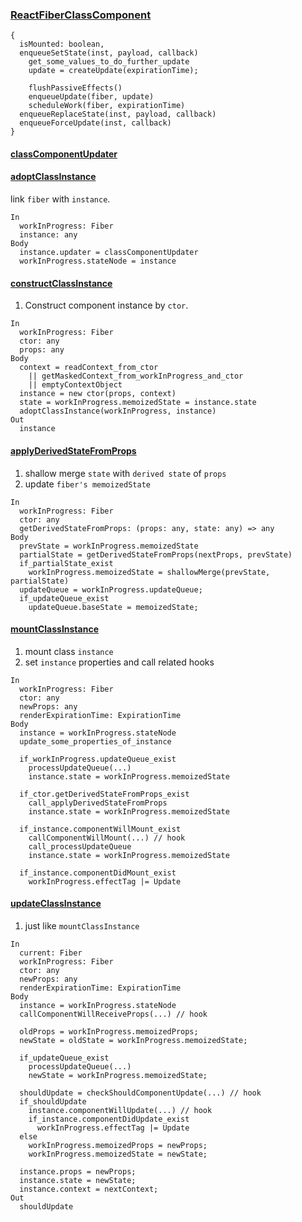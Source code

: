### [ReactFiberClassComponent](https://github.com/facebook/react/blob/v16.6.3/packages/react-reconciler/src/ReactFiberClassComponent.js)

```
{
  isMounted: boolean,
  enqueueSetState(inst, payload, callback)
    get_some_values_to_do_further_update
    update = createUpdate(expirationTime);

    flushPassiveEffects()
    enqueueUpdate(fiber, update)
    scheduleWork(fiber, expirationTime)
  enqueueReplaceState(inst, payload, callback)
  enqueueForceUpdate(inst, callback)
}
```


####  [classComponentUpdater](https://github.com/facebook/react/blob/v16.6.3/packages/react-reconciler/src/ReactFiberClassComponent.js#L187)

#### [adoptClassInstance](https://github.com/facebook/react/blob/v16.6.3/packages/react-reconciler/src/ReactFiberClassComponent.js#L502)
link `fiber` with `instance`.
```
In 
  workInProgress: Fiber
  instance: any
Body
  instance.updater = classComponentUpdater
  workInProgress.stateNode = instance
```

#### [constructClassInstance](https://github.com/facebook/react/blob/v16.6.3/packages/react-reconciler/src/ReactFiberClassComponent.js#L512)
1. Construct component instance by `ctor`.
```
In
  workInProgress: Fiber
  ctor: any
  props: any
Body
  context = readContext_from_ctor
    || getMaskedContext_from_workInProgress_and_ctor
    || emptyContextObject
  instance = new ctor(props, context)
  state = workInProgress.memoizedState = instance.state
  adoptClassInstance(workInProgress, instance)
Out
  instance
```

#### [applyDerivedStateFromProps](https://github.com/facebook/react/blob/v16.6.3/packages/react-reconciler/src/ReactFiberClassComponent.js#L148)
1. shallow merge `state` with `derived state` of `props`  
2. update `fiber's memoizedState`
```
In
  workInProgress: Fiber
  ctor: any
  getDerivedStateFromProps: (props: any, state: any) => any
Body
  prevState = workInProgress.memoizedState
  partialState = getDerivedStateFromProps(nextProps, prevState)
  if_partialState_exist
    workInProgress.memoizedState = shallowMerge(prevState, partialState)
  updateQueue = workInProgress.updateQueue;
  if_updateQueue_exist
    updateQueue.baseState = memoizedState;
```

#### [mountClassInstance](https://github.com/facebook/react/blob/v16.6.3/packages/react-reconciler/src/ReactFiberClassComponent.js#L725)
1. mount class `instance`  
2. set `instance` properties and call related hooks
```
In
  workInProgress: Fiber
  ctor: any
  newProps: any
  renderExpirationTime: ExpirationTime
Body
  instance = workInProgress.stateNode
  update_some_properties_of_instance

  if_workInProgress.updateQueue_exist
    processUpdateQueue(...)
    instance.state = workInProgress.memoizedState

  if_ctor.getDerivedStateFromProps_exist
    call_applyDerivedStateFromProps
    instance.state = workInProgress.memoizedState

  if_instance.componentWillMount_exist
    callComponentWillMount(...) // hook
    call_processUpdateQueue
    instance.state = workInProgress.memoizedState
  
  if_instance.componentDidMount_exist
    workInProgress.effectTag |= Update
```

#### [updateClassInstance](https://github.com/facebook/react/blob/v16.6.3/packages/react-reconciler/src/ReactFiberClassComponent.js#L980)
1. just like `mountClassInstance`
```
In
  current: Fiber
  workInProgress: Fiber
  ctor: any
  newProps: any
  renderExpirationTime: ExpirationTime
Body
  instance = workInProgress.stateNode
  callComponentWillReceiveProps(...) // hook

  oldProps = workInProgress.memoizedProps;
  newState = oldState = workInProgress.memoizedState;

  if_updateQueue_exist
    processUpdateQueue(...)
    newState = workInProgress.memoizedState;

  shouldUpdate = checkShouldComponentUpdate(...) // hook
  if_shouldUpdate
    instance.componentWillUpdate(...) // hook
    if_instance.componentDidUpdate_exist
      workInProgress.effectTag |= Update
  else
    workInProgress.memoizedProps = newProps;
    workInProgress.memoizedState = newState;
  
  instance.props = newProps;
  instance.state = newState;
  instance.context = nextContext;
Out
  shouldUpdate
```
